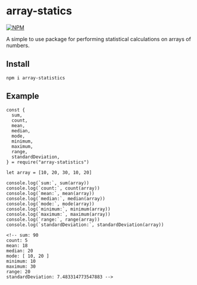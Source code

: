 # array-statics

[![NPM](https://nodei.co/npm/array-statistics.png)](https://nodei.co/npm/array-statistics/)

A simple to use package for performing statistical calculations on arrays of numbers.

## Install

```
npm i array-statistics
```

## Example

```
const {
  sum,
  count,
  mean,
  median,
  mode,
  minimum,
  maximum,
  range,
  standardDeviation,
} = require("array-statistics")

let array = [10, 20, 30, 10, 20]

console.log(`sum:`, sum(array))
console.log(`count:`, count(array))
console.log(`mean:`, mean(array))
console.log(`median:`, median(array))
console.log(`mode:`, mode(array))
console.log(`minimum:`, minimum(array))
console.log(`maximum:`, maximum(array))
console.log(`range:`, range(array))
console.log(`standardDeviation:`, standardDeviation(array))

<!-- sum: 90
count: 5
mean: 18
median: 20
mode: [ 10, 20 ]
minimum: 10
maximum: 30
range: 20
standardDeviation: 7.483314773547883 -->
```
